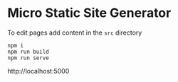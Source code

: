 # Micro Static Site Generator

To edit pages add content in the `src` directory

```
npm i
npm run build
npm run serve
```

http://localhost:5000
